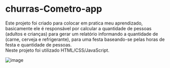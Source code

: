 # churras-Cometro-app
Este projeto foi criado para colocar em pratica meu aprendizado, basicamente ele é responsável por calcular a quantidade de pessoas (adultos e crianças) para gerar um relatório informando a quantidade de (carne, cerveja e refrigerante), para uma festa baseando-se pelas horas de festa e quantidade de pessoas.  
Neste projeto foi utilizado HTML/CSS/JavaScript.


![image](https://user-images.githubusercontent.com/68924739/196252211-be71e257-616e-47da-be0f-686188265bc2.png)
